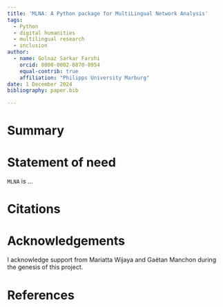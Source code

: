 ```yaml
---
title: 'MLNA: A Python package for MultiLingual Network Analysis'
tags:
  - Python
  - digital humanities
  - multilingual research
  - inclusion
author:
  - name: Golnaz Sarkar Farshi
    orcid: 0000-0002-8870-0954
    equal-contrib: true
    affiliation: "Philipps University Marburg"
date: 1 December 2024
bibliography: paper.bib

---
```


# Summary


# Statement of need

`MLNA` is ...


# Citations


# Acknowledgements

I acknowledge support from Mariatta Wijaya and Gaëtan Manchon during the genesis of this project.

# References
